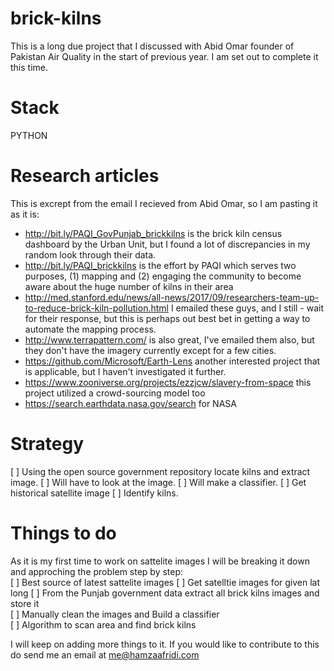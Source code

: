 # brick-kilns
This is a long due project that I discussed with Abid Omar founder of Pakistan Air Quality in the start of previous year. I am set out to complete it this time.   

# Stack  
PYTHON  

# Research articles  
This is excrept from the email I recieved from Abid Omar, so I am pasting it as it is:  
- http://bit.ly/PAQI_GovPunjab_brickkilns is the brick kiln census dashboard by the Urban Unit, but I found a lot of discrepancies in my random look through their data.
- http://bit.ly/PAQI_brickkilns is the effort by PAQI which serves two purposes, (1) mapping and (2) engaging the community to become aware about the huge number of kilns in their area
- http://med.stanford.edu/news/all-news/2017/09/researchers-team-up-to-reduce-brick-kiln-pollution.html I emailed these guys, and I still - wait for their response, but this is perhaps out best bet in getting a way to automate the mapping process.
- http://www.terrapattern.com/  is also great, I've emailed them also, but they don't have the imagery currently except for a few cities.
- https://github.com/Microsoft/Earth-Lens another interested project that is applicable, but I haven't investigated it further.
- https://www.zooniverse.org/projects/ezzjcw/slavery-from-space this project utilized a crowd-sourcing model too
- https://search.earthdata.nasa.gov/search for NASA

# Strategy  
[ ] Using the open source government repository locate kilns and extract image.
[ ] Will have to look at the image.
[ ] Will make a classifier.
[ ] Get historical satellite image
[ ] Identify kilns.  

# Things to do  
As it is my first time to work on sattelite images I will be breaking it down and approching the problem step by step:  
[ ] Best source of latest sattelite images
[ ] Get satelltie images for given lat long
[ ] From the Punjab government data extract all brick kilns images and store it  
[ ] Manually clean the images and Build a classifier  
[ ] Algorithm to scan area and find brick kilns  

I will keep on adding more things to it. If you would like to contribute to this do send me an email at me@hamzaafridi.com  
